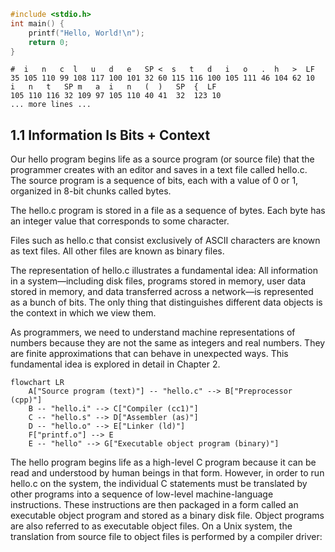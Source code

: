 ```c
#include <stdio.h>
int main() {
    printf("Hello, World!\n");
    return 0;
}
```

```text
#  i   n   c  l   u   d   e   SP <  s   t   d   i   o   .  h   >  LF
35 105 110 99 108 117 100 101 32 60 115 116 100 105 111 46 104 62 10
i   n   t   SP m   a  i   n   (  )   SP  {  LF
105 110 116 32 109 97 105 110 40 41  32  123 10
... more lines ...

```

## 1.1 Information Is Bits + Context

Our hello program begins life as a source program (or source file) that the programmer creates 
with an editor and saves in a text file called hello.c. The source program is a sequence of bits, 
each with a value of 0 or 1, organized in 8-bit chunks called bytes.

The hello.c program is stored in a file as a sequence of bytes. Each byte has an integer value that 
corresponds to some character.

Files such as hello.c that consist exclusively of ASCII characters are known as text files. 
All other files are known as binary files.

The representation of hello.c illustrates a fundamental idea: All information in a system—including 
disk files, programs stored in memory, user data stored in memory, and data transferred 
across a network—is represented as a bunch of bits. The only thing that distinguishes different data objects is 
the context in which we view them.

As programmers, we need to understand machine representations of numbers because 
they are not the same as integers and real numbers. They are finite approximations that can behave in unexpected ways. 
This fundamental idea is explored in detail in Chapter 2.

```mermaid
flowchart LR
    A["Source program (text)"] -- "hello.c" --> B["Preprocessor (cpp)"]
    B -- "hello.i" --> C["Compiler (cc1)"]
    C -- "hello.s" --> D["Assembler (as)"]
    D -- "hello.o" --> E["Linker (ld)"]
    F["printf.o"] --> E
    E -- "hello" --> G["Executable object program (binary)"]
```
The hello program begins life as a high-level C program because it can be read and understood by human beings in that form. 
However, in order to run hello.c on the system, the individual C statements must be translated by other programs 
into a sequence of low-level machine-language instructions. These instructions are then packaged in a form 
called an executable object program and stored as a binary disk file. Object programs are also referred to as executable object files. 
On a Unix system, the translation from source file to object files is performed by a compiler driver:


